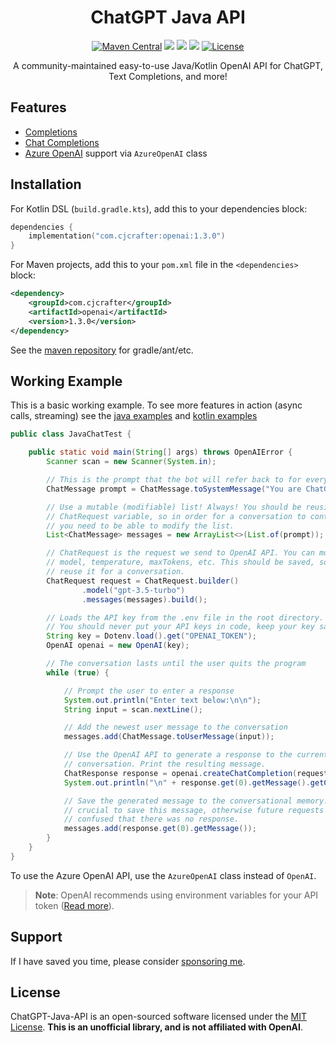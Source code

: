 <div align="center">

# ChatGPT Java API
  [![Maven Central](https://img.shields.io/maven-central/v/com.cjcrafter/openai?color=blue&label=Download)](https://central.sonatype.com/namespace/com.cjcrafter)
  [![](https://img.shields.io/badge/-docs%20-blueviolet?logo=Kotlin&colorA=gray)](https://openai.cjcrafter.com/)
  [![](https://img.shields.io/badge/-examples%20-orange?logo=Read+The+Docs&colorA=gray)](https://github.com/CJCrafter/ChatGPT-Java-API/wiki)
  [![](https://img.shields.io/github/discussions/CJCrafter/ChatGPT-Java-API)](https://github.com/CJCrafter/ChatGPT-Java-API/discussions)
  [![License](https://img.shields.io/github/license/WeaponMechanics/ArmorMechanics)](https://github.com/WeaponMechanics/ArmorMechanics/blob/master/LICENSE)

A community-maintained easy-to-use Java/Kotlin OpenAI API for ChatGPT, Text Completions, and more!
</div>

## Features
* [Completions](https://platform.openai.com/docs/api-reference/completions)
* [Chat Completions](https://platform.openai.com/docs/api-reference/chat)
* [Azure OpenAI](https://learn.microsoft.com/en-us/azure/cognitive-services/openai/reference) support via `AzureOpenAI` class

## Installation
For Kotlin DSL (`build.gradle.kts`), add this to your dependencies block:
```kotlin
dependencies {
    implementation("com.cjcrafter:openai:1.3.0")
}
```
For Maven projects, add this to your `pom.xml` file in the `<dependencies>` block:
```xml
<dependency>
    <groupId>com.cjcrafter</groupId>
    <artifactId>openai</artifactId>
    <version>1.3.0</version>
</dependency>
```
See the [maven repository](https://central.sonatype.com/artifact/com.cjcrafter/openai/1.3.0) for gradle/ant/etc.


## Working Example
This is a basic working example. To see more features in action (async calls, streaming)
see the [java examples](https://github.com/CJCrafter/ChatGPT-Java-API/wiki/Java)
and [kotlin examples](https://github.com/CJCrafter/ChatGPT-Java-API/wiki/Kotlin)
```java
public class JavaChatTest {

    public static void main(String[] args) throws OpenAIError {
        Scanner scan = new Scanner(System.in);

        // This is the prompt that the bot will refer back to for every message.
        ChatMessage prompt = ChatMessage.toSystemMessage("You are ChatGPT, a helpful chat bot.");

        // Use a mutable (modifiable) list! Always! You should be reusing the
        // ChatRequest variable, so in order for a conversation to continue
        // you need to be able to modify the list.
        List<ChatMessage> messages = new ArrayList<>(List.of(prompt));

        // ChatRequest is the request we send to OpenAI API. You can modify the
        // model, temperature, maxTokens, etc. This should be saved, so you can
        // reuse it for a conversation.
        ChatRequest request = ChatRequest.builder()
                .model("gpt-3.5-turbo")
                .messages(messages).build();

        // Loads the API key from the .env file in the root directory.
        // You should never put your API keys in code, keep your key safe!
        String key = Dotenv.load().get("OPENAI_TOKEN");
        OpenAI openai = new OpenAI(key);

        // The conversation lasts until the user quits the program
        while (true) {

            // Prompt the user to enter a response
            System.out.println("Enter text below:\n\n");
            String input = scan.nextLine();

            // Add the newest user message to the conversation
            messages.add(ChatMessage.toUserMessage(input));

            // Use the OpenAI API to generate a response to the current
            // conversation. Print the resulting message.
            ChatResponse response = openai.createChatCompletion(request);
            System.out.println("\n" + response.get(0).getMessage().getContent());

            // Save the generated message to the conversational memory. It is
            // crucial to save this message, otherwise future requests will be
            // confused that there was no response.
            messages.add(response.get(0).getMessage());
        }
    }
}
```
To use the Azure OpenAI API, use the `AzureOpenAI` class instead of `OpenAI`.
> **Note**: OpenAI recommends using environment variables for your API token 
([Read more](https://help.openai.com/en/articles/5112595-best-practices-for-api-key-safety)).

## Support
If I have saved you time, please consider [sponsoring me](https://github.com/sponsors/CJCrafter).

## License
ChatGPT-Java-API is an open-sourced software licensed under the [MIT License](https://github.com/CJCrafter/ChatGPT-Java-API/blob/master/LICENSE).
**This is an unofficial library, and is not affiliated with OpenAI**.